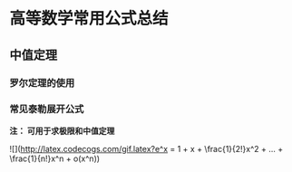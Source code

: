 # 高等数学常用公式总结

## 中值定理

### 罗尔定理的使用

### 常见泰勒展开公式

**注： 可用于求极限和中值定理**

![](http://latex.codecogs.com/gif.latex?e^x = 1 + x + \frac{1}{2!}x^2 + ... + \frac{1}{n!}x^n + o(x^n))

